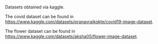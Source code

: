 Datasets obtained via kaggle.

The covid dataset can be found in https://www.kaggle.com/datasets/pranavraikokte/covid19-image-dataset. <br>

The flower dataset can be found in https://www.kaggle.com/datasets/aksha05/flower-image-dataset.